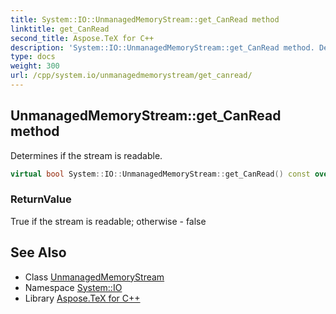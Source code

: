 ```yaml
---
title: System::IO::UnmanagedMemoryStream::get_CanRead method
linktitle: get_CanRead
second_title: Aspose.TeX for C++
description: 'System::IO::UnmanagedMemoryStream::get_CanRead method. Determines if the stream is readable in C++.'
type: docs
weight: 300
url: /cpp/system.io/unmanagedmemorystream/get_canread/
---
```

## UnmanagedMemoryStream::get_CanRead method


Determines if the stream is readable.

```cpp
virtual bool System::IO::UnmanagedMemoryStream::get_CanRead() const override
```


### ReturnValue

True if the stream is readable; otherwise - false

## See Also

* Class [UnmanagedMemoryStream](../)
* Namespace [System::IO](../../)
* Library [Aspose.TeX for C++](../../../)
